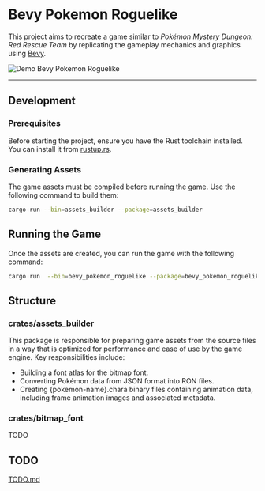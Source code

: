 # Bevy Pokemon Roguelike

This project aims to recreate a game similar to _Pokémon Mystery Dungeon: Red Rescue Team_ by replicating the gameplay mechanics and graphics using [Bevy](https://bevyengine.org/).

![Demo Bevy Pokemon Roguelike](./docs/demo.png)

---

## Development

### Prerequisites

Before starting the project, ensure you have the Rust toolchain installed. You can install it from [rustup.rs](https://rustup.rs/).

### Generating Assets

The game assets must be compiled before running the game. Use the following command to build them:

```sh
cargo run --bin=assets_builder --package=assets_builder
```

## Running the Game

Once the assets are created, you can run the game with the following command:

```sh
cargo run  --bin=bevy_pokemon_roguelike --package=bevy_pokemon_roguelike
```

## Structure

### crates/assets_builder

This package is responsible for preparing game assets from the source files in a way that is optimized for performance and ease of use by the game engine. Key responsibilities include:

- Building a font atlas for the bitmap font.
- Converting Pokémon data from JSON format into RON files.
- Creating {pokemon-name}.chara binary files containing animation data, including frame animation images and associated metadata.

### crates/bitmap_font

TODO

## TODO

[TODO.md](./TODO.md)
